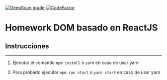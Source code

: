 [![DeepScan grade](https://deepscan.io/api/teams/10260/projects/12983/branches/209986/badge/grade.svg)](https://deepscan.io/dashboard#view=project&tid=10260&pid=12983&bid=209986)
[![CodeFactor](https://www.codefactor.io/repository/github/dierodz/ft-m2-01-dom_react/badge/master)](https://www.codefactor.io/repository/github/dierodz/ft-m2-01-dom_react/overview/master)
# Homework DOM basado en ReactJS

## Instrucciones

---

1. Ejecutar el comando `npm install` o `yarn` en caso de usar yarn

2. Para probarlo ejecutar `npm run start` o `yarn start` en caso de usar yarn
